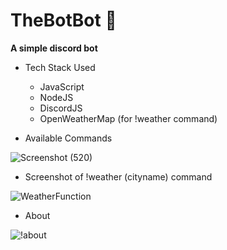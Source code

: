 # TheBotBot 🤖
**A simple discord bot**

* Tech Stack Used
    * JavaScript
    * NodeJS
    * DiscordJS
    * OpenWeatherMap (for !weather command)

* Available Commands


![Screenshot (520)](https://user-images.githubusercontent.com/61022113/123631554-81a67180-d834-11eb-9d4d-799e485cc3bb.png)



* Screenshot of !weather (cityname) command

![WeatherFunction](https://user-images.githubusercontent.com/61022113/123531184-f936ac80-d71f-11eb-8e52-e60a6060ad9c.png)



* About


![!about](https://user-images.githubusercontent.com/61022113/123531108-6564e080-d71f-11eb-9a8c-d90b6bce7fbb.png)
